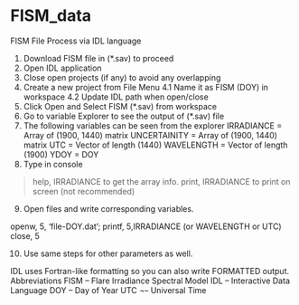 # FISM_data
FISM File Process via IDL language
1. Download FISM file in (*.sav) to proceed
2. Open IDL application
3. Close open projects (if any) to avoid any overlapping
4. Create a new project from File Menu
	4.1 Name it as FISM (DOY) in workspace
	4.2 Update IDL path when open/close
5. Click Open and Select FISM (*.sav) from workspace
6. Go to variable Explorer to see the output of (*.sav) file
7. The following variables can be seen from the explorer
IRRADIANCE = Array of (1900, 1440) matrix
UNCERTAINITY = Array of (1900, 1440) matrix
UTC = Vector of length (1440) 
WAVELENGTH = Vector of length (1900)
YDOY = DOY
8. Type in console
> help, IRRADIANCE to get the array info.
> print, IRRADIANCE to print on screen (not recommended)
9. Open files and write corresponding variables.

openw, 5, ‘file-DOY.dat’;
printf, 5,IRRADIANCE (or WAVELENGTH or UTC)
close, 5

10. Use same steps for other parameters as well.

IDL uses Fortran-like formatting so you can also write FORMATTED output.
Abbreviations
FISM – Flare Irradiance Spectral Model
IDL – Interactive Data Language
DOY – Day of Year
UTC ¬– Universal Time
